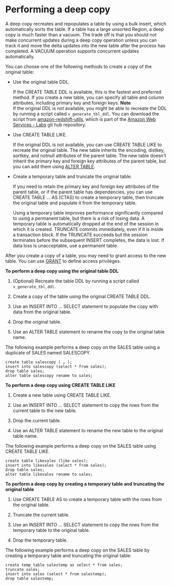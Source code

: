 # Performing a deep copy<a name="performing-a-deep-copy"></a>

A deep copy recreates and repopulates a table by using a bulk insert, which automatically sorts the table\. If a table has a large unsorted Region, a deep copy is much faster than a vacuum\. The trade off is that you should not make concurrent updates during a deep copy operation unless you can track it and move the delta updates into the new table after the process has completed\. A VACUUM operation supports concurrent updates automatically\.

You can choose one of the following methods to create a copy of the original table: 
+ Use the original table DDL\. 

  If the CREATE TABLE DDL is available, this is the fastest and preferred method\. If you create a new table, you can specify all table and column attributes, including primary key and foreign keys\.
**Note**  
If the original DDL is not available, you might be able to recreate the DDL by running a script called `v_generate_tbl_ddl`\. You can download the script from [amazon\-redshift\-utils](https://github.com/awslabs/amazon-redshift-utils/blob/master/src/AdminViews/v_generate_tbl_ddl.sql), which is part of the [Amazon Web Services \- Labs](https://github.com/awslabs) git hub repository\.
+ Use CREATE TABLE LIKE\. 

  If the original DDL is not available, you can use CREATE TABLE LIKE to recreate the original table\. The new table inherits the encoding, distkey, sortkey, and notnull attributes of the parent table\. The new table doesn't inherit the primary key and foreign key attributes of the parent table, but you can add them using [ALTER TABLE](r_ALTER_TABLE.md)\.
+ Create a temporary table and truncate the original table\. 

  If you need to retain the primary key and foreign key attributes of the parent table, or if the parent table has dependencies, you can use CREATE TABLE \.\.\. AS \(CTAS\) to create a temporary table, then truncate the original table and populate it from the temporary table\. 

  Using a temporary table improves performance significantly compared to using a permanent table, but there is a risk of losing data\. A temporary table is automatically dropped at the end of the session in which it is created\. TRUNCATE commits immediately, even if it is inside a transaction block\. If the TRUNCATE succeeds but the session terminates before the subsequent INSERT completes, the data is lost\. If data loss is unacceptable, use a permanent table\. 

After you create a copy of a table, you may need to grant access to the new table\. You can use [GRANT](r_GRANT.md) to define access privileges\.

**To perform a deep copy using the original table DDL**

1. \(Optional\) Recreate the table DDL by running a script called `v_generate_tbl_ddl`\. 

1. Create a copy of the table using the original CREATE TABLE DDL\.

1. Use an INSERT INTO … SELECT statement to populate the copy with data from the original table\. 

1. Drop the original table\.

1. Use an ALTER TABLE statement to rename the copy to the original table name\.

The following example performs a deep copy on the SALES table using a duplicate of SALES named SALESCOPY\.

```
create table salescopy ( … );
insert into salescopy (select * from sales);
drop table sales;
alter table salescopy rename to sales;
```

**To perform a deep copy using CREATE TABLE LIKE**

1. Create a new table using CREATE TABLE LIKE\. 

1. Use an INSERT INTO … SELECT statement to copy the rows from the current table to the new table\. 

1. Drop the current table\. 

1. Use an ALTER TABLE statement to rename the new table to the original table name\. 

The following example performs a deep copy on the SALES table using CREATE TABLE LIKE\.

```
create table likesales (like sales);
insert into likesales (select * from sales);
drop table sales;
alter table likesales rename to sales;
```

**To perform a deep copy by creating a temporary table and truncating the original table**

1. Use CREATE TABLE AS to create a temporary table with the rows from the original table\. 

1. Truncate the current table\. 

1. Use an INSERT INTO … SELECT statement to copy the rows from the temporary table to the original table\. 

1. Drop the temporary table\. 

The following example performs a deep copy on the SALES table by creating a temporary table and truncating the original table:

```
create temp table salestemp as select * from sales;
truncate sales;
insert into sales (select * from salestemp);
drop table salestemp;
```